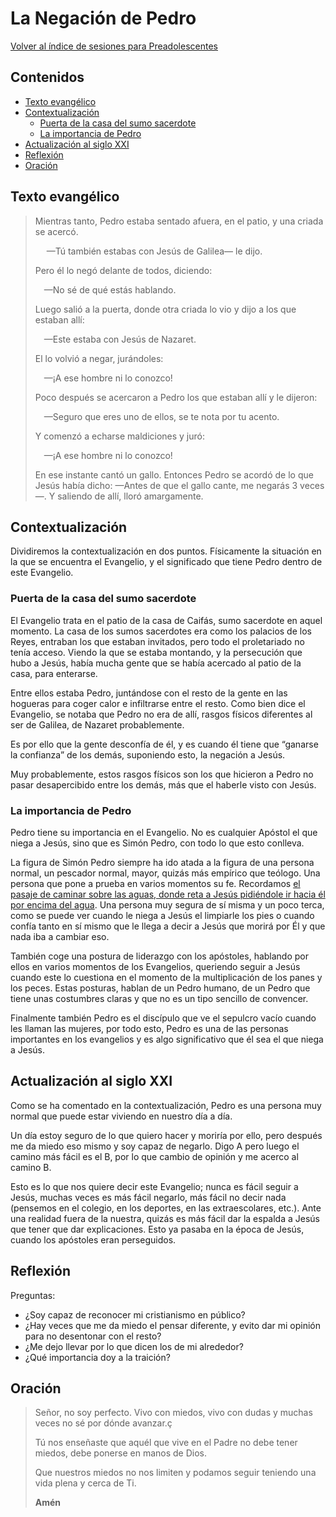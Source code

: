 # La Negación de Pedro

[Volver al índice de sesiones para Preadolescentes](../indice.md)

## Contenidos

- [Texto evangélico](#texto-evangélico)
- [Contextualización](#contextualización)
  - [Puerta de la casa del sumo sacerdote](#puerta-de-la-casa-del-sumo-sacerdote)
  - [La importancia de Pedro](#la-importancia-de-pedro)
- [Actualización al siglo XXI](#actualización-al-siglo-xxi)
- [Reflexión](#reflexión)
- [Oración](#oración)

## Texto evangélico

> Mientras tanto, Pedro estaba sentado afuera, en el patio, y una criada se acercó.
>
>&emsp; —Tú también estabas con Jesús de Galilea— le dijo.
>
> Pero él lo negó delante de todos, diciendo:
>
> &emsp;—No sé de qué estás hablando.
>
> Luego salió a la puerta, donde otra criada lo vio y dijo a los que estaban allí:
>
> &emsp;—Este estaba con Jesús de Nazaret.
>
>El lo volvió a negar, jurándoles:
>
> &emsp;—¡A ese hombre ni lo conozco!
>
>Poco después se acercaron a Pedro los que estaban allí y le dijeron:
>
> &emsp;—Seguro que eres uno de ellos, se te nota por tu acento.
>
>Y comenzó a echarse maldiciones y juró:
>
>&emsp;—¡A ese hombre ni lo conozco!
>
>En ese instante cantó un gallo. Entonces Pedro se acordó de lo que Jesús había dicho: —Antes de que el gallo cante, me negarás 3 veces—. Y saliendo de allí, lloró amargamente.

## Contextualización

Dividiremos la contextualización en dos puntos. Físicamente la situación en la que se encuentra el Evangelio, y el significado que tiene Pedro dentro de este Evangelio.

### Puerta de la casa del sumo sacerdote

El Evangelio trata en el patio de la casa de Caifás, sumo sacerdote en aquel momento. La casa de los sumos sacerdotes era como los palacios de los Reyes, entraban los que estaban invitados, pero todo el proletariado no tenía acceso. Viendo la que se estaba montando, y la persecución que hubo a Jesús, había mucha gente que se había acercado al patio de la casa, para enterarse.

Entre ellos estaba Pedro, juntándose con el resto de la gente en las hogueras para coger calor e infiltrarse entre el resto. Como bien dice el Evangelio, se notaba que Pedro no era de allí, rasgos físicos diferentes al ser de Galilea, de Nazaret probablemente.

Es por ello que la gente desconfía de él, y es cuando él tiene que “ganarse la confianza” de los demás, suponiendo esto, la negación a Jesús.

Muy probablemente, estos rasgos físicos son los que hicieron a Pedro no pasar desapercibido entre los demás, más que el haberle visto con Jesús.

### La importancia de Pedro

Pedro tiene su importancia en el Evangelio. No es cualquier Apóstol el que niega a Jesús, sino que es Simón Pedro, con todo lo que esto conlleva.

La figura de Simón Pedro siempre ha ido atada a la figura de una persona normal, un pescador normal, mayor, quizás más empírico que teólogo. Una persona que pone a prueba en varios momentos su fe. Recordamos [el pasaje de caminar sobre las aguas, donde reta a Jesús pidiéndole ir hacia él por encima del agua](./bibliografia.md#mateo-1425-32). Una persona muy segura de sí misma y un poco terca, como se puede ver cuando le niega a Jesús el limpiarle los pies o cuando confía tanto en sí mismo que le llega a decir a Jesús que morirá por Él y que nada iba a cambiar eso.

También coge una postura de liderazgo con los apóstoles, hablando por ellos en varios momentos de los Evangelios, queriendo seguir a Jesús cuando este lo cuestiona en el momento de la multiplicación de los panes y los peces. Estas posturas, hablan de un Pedro humano, de un Pedro que tiene unas costumbres claras y que no es un tipo sencillo de convencer.

Finalmente también Pedro es el discípulo que ve el sepulcro vacío cuando les llaman las mujeres, por todo esto, Pedro es una de las personas importantes en los evangelios y es algo significativo que él sea el que niega a Jesús.

## Actualización al siglo XXI

Como se ha comentado en la contextualización, Pedro es una persona muy normal que puede estar viviendo en nuestro día a día.

Un día estoy seguro de lo que quiero hacer y moriría por ello, pero después me da miedo eso mismo y soy capaz de negarlo. Digo A pero luego el camino más fácil es el B, por lo que cambio de opinión y me acerco al camino B.

Esto es lo que nos quiere decir este Evangelio; nunca es fácil seguir a Jesús, muchas veces es más fácil negarlo, más fácil no decir nada (pensemos en el colegio, en los deportes, en las extraescolares, etc.). Ante una realidad fuera de la nuestra, quizás es más fácil dar la espalda a Jesús que tener que dar explicaciones. Esto ya pasaba en la época de Jesús, cuando los apóstoles eran perseguidos.

## Reflexión

Preguntas:

- ¿Soy capaz de reconocer mi cristianismo en público?
- ¿Hay veces que me da miedo el pensar diferente, y evito dar mi opinión para no desentonar con el resto?
- ¿Me dejo llevar por lo que dicen los de mi alrededor?
- ¿Qué importancia doy a la traición?

## Oración

>Señor, no soy perfecto. Vivo con miedos, vivo con dudas y muchas veces no sé por dónde avanzar.ç
>
>Tú nos enseñaste que aquél que vive en el Padre no debe tener miedos, debe ponerse en manos de Dios.
>
>Que nuestros miedos no nos limiten y podamos seguir teniendo una vida plena y cerca de Ti.
>
>**Amén**

